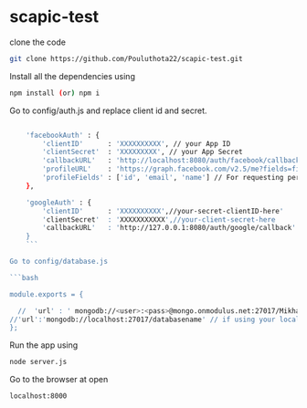 # scapic-test

clone the code 

```bash
git clone https://github.com/Pouluthota22/scapic-test.git
```
Install all the dependencies using 

```bash
npm install (or) npm i

```
  
Go to config/auth.js and replace client id and secret.

```bash

    'facebookAuth' : {
        'clientID'      : 'XXXXXXXXXX', // your App ID
        'clientSecret'  : 'XXXXXXXXX', // your App Secret
        'callbackURL'   : 'http://localhost:8080/auth/facebook/callback',
        'profileURL'    : 'https://graph.facebook.com/v2.5/me?fields=first_name,last_name,email',
        'profileFields' : ['id', 'email', 'name'] // For requesting permissions from Facebook API
    },

    'googleAuth' : {
        'clientID'      : 'XXXXXXXXXX',//your-secret-clientID-here'
        'clientSecret'  : 'XXXXXXXXXXX',//your-client-secret-here
        'callbackURL'   : 'http://127.0.0.1:8080/auth/google/callback'
    }
    ```

Go to config/database.js

```bash

module.exports = {

  //  'url' : ' mongodb://<user>:<pass>@mongo.onmodulus.net:27017/Mikha4ot' // if using any cluster database
//'url':'mongodb://localhost:27017/databasename' // if using your localhost.
};
```

Run the app using 

```bash
node server.js

```
Go to the browser at open
```bash 
localhost:8000

```

 
